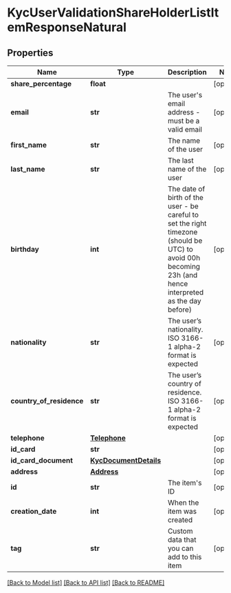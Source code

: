# KycUserValidationShareHolderListItemResponseNatural

## Properties
Name | Type | Description | Notes
------------ | ------------- | ------------- | -------------
**share_percentage** | **float** |  | [optional] 
**email** | **str** | The user&#39;s email address - must be a valid email | [optional] 
**first_name** | **str** | The name of the user | [optional] 
**last_name** | **str** | The last name of the user | [optional] 
**birthday** | **int** | The date of birth of the user - be careful to set the right timezone (should be UTC) to avoid 00h becoming 23h (and hence interpreted as the day before) | [optional] 
**nationality** | **str** | The user’s nationality. ISO 3166-1 alpha-2 format is expected | [optional] 
**country_of_residence** | **str** | The user’s country of residence. ISO 3166-1 alpha-2 format is expected | [optional] 
**telephone** | [**Telephone**](Telephone.md) |  | [optional] 
**id_card** | **str** |  | [optional] 
**id_card_document** | [**KycDocumentDetails**](KycDocumentDetails.md) |  | [optional] 
**address** | [**Address**](Address.md) |  | [optional] 
**id** | **str** | The item&#39;s ID | [optional] 
**creation_date** | **int** | When the item was created | [optional] 
**tag** | **str** | Custom data that you can add to this item | [optional] 

[[Back to Model list]](../README.md#documentation-for-models) [[Back to API list]](../README.md#documentation-for-api-endpoints) [[Back to README]](../README.md)


